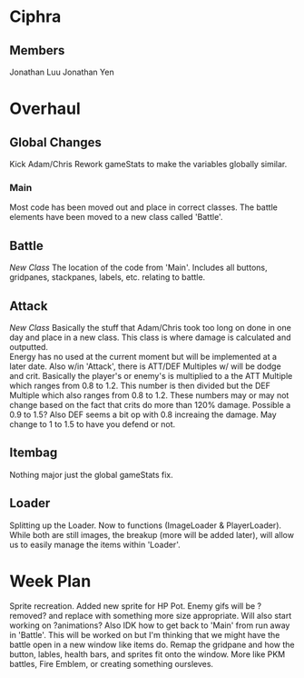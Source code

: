 # Ciphra

## Members
Jonathan Luu
Jonathan Yen

# Overhaul
## Global Changes
Kick Adam/Chris
Rework gameStats to make the variables globally similar.
### Main
Most code has been moved out and place in correct classes.  The battle elements have been moved to a new class called 'Battle'.
## Battle
*New Class*
The location of the code from 'Main'.  Includes all buttons, gridpanes, stackpanes, labels, etc. relating to battle.
## Attack
*New Class*
Basically the stuff that Adam/Chris took too long on done in one day and place in a new class.  This class is where damage is calculated and outputted.  
Energy has no used at the current moment but will be implemented at a later date.  Also w/in 'Attack', there is ATT/DEF Multiples w/ will be dodge and 
crit.  Basically the player's or enemy's is multiplied to a the ATT Multiple which ranges from 0.8 to 1.2.  This number is then divided but the DEF Multiple
which also ranges from 0.8 to 1.2.  These numbers may or may not change based on the fact that crits do more than 120% damage.  Possible a 0.9 to 1.5?  Also
DEF seems a bit op with 0.8 increaing the damage.  May change to 1 to 1.5 to have you defend or not.
## Itembag
Nothing major just the global gameStats fix.
## Loader
Splitting up the Loader.  Now to functions (ImageLoader & PlayerLoader).  While both are still images, the breakup (more will be added later), will allow us to
easily manage the items within 'Loader'.

# Week Plan
Sprite recreation.  Added new sprite for HP Pot.  Enemy gifs will be ?removed? and replace with something more size appropriate.  Will also start working on ?animations?
Also IDK how to get back to 'Main' from run away in 'Battle'.  This will be worked on but I'm thinking that we might have the battle open in a new window like items do.
Remap the gridpane and how the button, lables, health bars, and sprites fit onto the window.  More like PKM battles, Fire Emblem, or creating something oursleves.

